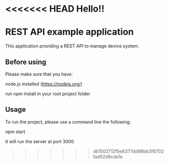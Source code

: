 <<<<<<< HEAD
Hello!!
=======
# REST API example application
This application providing a REST API to manage device system.


## Before using
Please make sure that you have:

node.js installed (https://nodejs.org/)

run npm install in your root project folder

## Usage
To run the project, please use a command line the following:

npm start

It will run the server at port 3000.
>>>>>>> db1503712f5e8377dd98bb3f6702fad52d9cda1e
